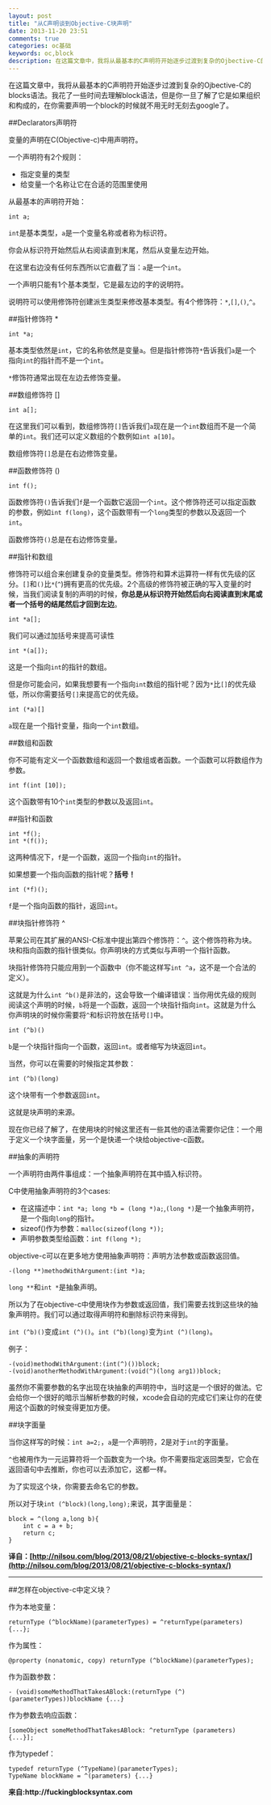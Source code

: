 ```yaml
---
layout: post
title: "从C声明谈到Objective-C块声明"
date: 2013-11-20 23:51
comments: true
categories: oc基础
keywords: oc,block
description: 在这篇文章中，我将从最基本的C声明符开始逐步过渡到复杂的Ojbective-C的blocks语法。
---
```

在这篇文章中，我将从最基本的C声明符开始逐步过渡到复杂的Ojbective-C的blocks语法。我花了一些时间去理解block语法，但是你一旦了解了它是如果组织和构成的，在你需要声明一个block的时候就不用无时无刻去google了。

##Declarators声明符

变量的声明在C(Objective-c)中用声明符。

一个声明符有2个规则：

* 指定变量的类型 
* 给变量一个名称让它在合适的范围里使用

从最基本的声明符开始：

```objc
int a;
```

`int`是基本类型，`a`是一个变量名称或者称为标识符。

你会从标识符开始然后从右阅读直到末尾，然后从变量左边开始。

在这里右边没有任何东西所以它直截了当：`a`是一个`int`。

一个声明只能有1个基本类型，它是最左边的字的说明符。 

说明符可以使用修饰符创建派生类型来修改基本类型。有4个修饰符：`*`,`[]`,`()`,`^`。

<!--more-->


##指针修饰符 *

```objc
int *a;
```

基本类型依然是`int`，它的名称依然是变量`a`。但是指针修饰符`*`告诉我们`a`是一个指向`int`的指针而不是一个`int`。

`*`修饰符通常出现在左边去修饰变量。

##数组修饰符 []

```objc
int a[];
```

在这里我们可以看到，数组修饰符`[]`告诉我们`a`现在是一个`int`数组而不是一个简单的`int`。我们还可以定义数组的个数例如`int a[10]`。

数组修饰符`[]`总是在右边修饰变量。

##函数修饰符 ()

```objc
int f();
```

函数修饰符`()`告诉我们`f`是一个函数它返回一个`int`。这个修饰符还可以指定函数的参数，例如`int f(long)`，这个函数带有一个`long`类型的参数以及返回一个`int`。

函数修饰符`()`总是在右边修饰变量。

##指针和数组

修饰符可以组合来创建复杂的变量类型。修饰符和算术运算符一样有优先级的区分。`[]`和`()`比`*`(`^`)拥有更高的优先级。2个高级的修饰符被正确的写入变量的时候，当我们阅读复制的声明的时候，__你总是从标识符开始然后向右阅读直到末尾或者一个括号的结尾然后才回到左边__。

```objc
int *a[];
```

我们可以通过加括号来提高可读性

```objc
int *(a[]);
```

这是一个指向`int`的指针的数组。

但是你可能会问，如果我想要有一个指向`int`数组的指针呢？因为`*`比`[]`的优先级低，所以你需要括号`[]`来提高它的优先级。

```objc
int (*a)[]
```

`a`现在是一个指针变量，指向一个`int`数组。

##数组和函数

你不可能有定义一个函数数组和返回一个数组或者函数。一个函数可以将数组作为参数。

```objc
int f(int [10]);
```

这个函数带有10个`int`类型的参数以及返回`int`。

##指针和函数

```objc
int *f();
int *(f());
```

这两种情况下，`f`是一个函数，返回一个指向`int`的指针。

如果想要一个指向函数的指针呢？__括号！__

```objc
int (*f)();
```

`f`是一个指向函数的指针，返回`int`。

##块指针修饰符 ^

苹果公司在其扩展的ANSI-C标准中提出第四个修饰符：`^`。这个修饰符称为块。块和指向函数的指针很类似。你声明块的方式类似与声明一个指针函数。

块指针修饰符只能应用到一个函数中（你不能这样写`int ^a`，这不是一个合法的定义）。

这就是为什么`int ^b()`是非法的，这会导致一个编译错误：当你用优先级的规则阅读这个声明的时候，`b`将是一个函数，返回一个块指针指向`int`。这就是为什么你声明块的时候你需要将`^`和标识符放在括号`[]`中。

```objc
int (^b)()
```

`b`是一个块指针指向一个函数，返回`int`。或者缩写为块返回`int`。

当然，你可以在需要的时候指定其参数：

```objc
int (^b)(long)
```

这个块带有一个参数返回`int`。

这就是块声明的来源。

现在你已经了解了，在使用块的时候这里还有一些其他的语法需要你记住：一个用于定义一个块字面量，另一个是快递一个块给objective-c函数。

##抽象的声明符

一个声明符由两件事组成：一个抽象声明符在其中插入标识符。

C中使用抽象声明符的3个cases:

* 在这描述中：`int *a; long *b = (long *)a;`,`(long *)`是一个抽象声明符，是一个指向`long`的指针。
* sizeof()作为参数：`malloc(sizeof(long *));`
* 声明参数类型给函数：`int f(long *);`

objective-c可以在更多地方使用抽象声明符：声明方法参数或函数返回值。

```objc
-(long **)methodWithArgument:(int *)a;
```

`long **`和`int *`是抽象声明。

所以为了在objective-c中使用块作为参数或返回值，我们需要去找到这些块的抽象声明符。我们可以通过取得声明符和删除标识符来得到。

`int (^b)()`变成`int (^)()`。`int (^b)(long)`变为`int (^)(long)`。

例子：

```objc
-(void)methodWithArgument:(int(^)())block;
-(void)anotherMethodWithArgument:(void(^)(long arg1))block;
```

虽然你不需要参数的名字出现在块抽象的声明符中，当时这是一个很好的做法。它会给你一个很好的暗示当解析参数的时候，xcode会自动的完成它们来让你的在使用这个函数的时候变得更加方便。

##块字面量

当你这样写的时候：`int a=2;`，`a`是一个声明符，2是对于`int`的字面量。

`^`也被用作为一元运算符将一个函数变为一个块。你不需要指定返回类型，它会在返回语句中去推断，你也可以去添加它，这都一样。

为了实现这个块，你需要去命名它的参数。

所以对于块`int (^block)(long,long);`来说，其字面量是：

```objc
block = ^(long a,long b){
	int c = a + b;
	return c;
}
```

__译自：[http://nilsou.com/blog/2013/08/21/objective-c-blocks-syntax/](http://nilsou.com/blog/2013/08/21/objective-c-blocks-syntax/)__

__________

##怎样在objective-c中定义块？

作为本地变量：

```objc
returnType (^blockName)(parameterTypes) = ^returnType(parameters) {...};
```

作为属性：

```objc
@property (nonatomic, copy) returnType (^blockName)(parameterTypes);
```

作为函数参数：

```objc
- (void)someMethodThatTakesABlock:(returnType (^)(parameterTypes))blockName {...}
```

作为参数去响应函数：

```objc
[someObject someMethodThatTakesABlock: ^returnType (parameters) {...}];
```

作为typedef：

```objc
typedef returnType (^TypeName)(parameterTypes);
TypeName blockName = ^(parameters) {...}
```

__来自:http://fuckingblocksyntax.com__